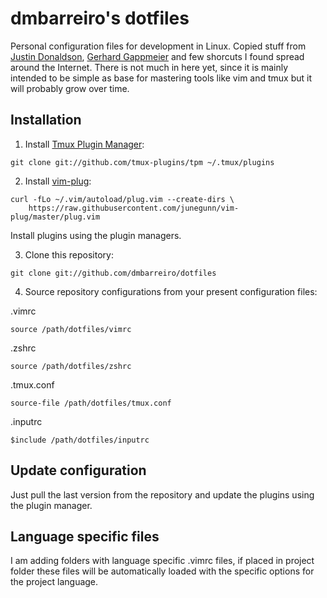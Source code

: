 # dmbarreiro's dotfiles

Personal configuration files for development in Linux. Copied stuff from [Justin Donaldson](https://github.com/jdonaldson/dotfiles), [Gerhard Gappmeier](https://github.com/gergap/vim) and few shorcuts I found spread around the Internet. There is not much in here yet, since it is mainly intended to be simple as base for mastering tools like vim and tmux but it will probably grow over time.

## Installation

1. Install [Tmux Plugin Manager](https://github.com/tmux-plugins/tpm):

```
git clone git://github.com/tmux-plugins/tpm ~/.tmux/plugins
```

2. Install [vim-plug](https://github.com/junegunn/vim-plug):

```
curl -fLo ~/.vim/autoload/plug.vim --create-dirs \
    https://raw.githubusercontent.com/junegunn/vim-plug/master/plug.vim
```

Install plugins using the plugin managers.

3. Clone this repository:

```
git clone git://github.com/dmbarreiro/dotfiles
```

4. Source repository configurations from your present configuration files:

.vimrc
```
source /path/dotfiles/vimrc
```

.zshrc
```
source /path/dotfiles/zshrc
```

.tmux.conf
```
source-file /path/dotfiles/tmux.conf
```

.inputrc
```
$include /path/dotfiles/inputrc
```

## Update configuration

Just pull the last version from the repository and update
the plugins using the plugin manager.

## Language specific files

I am adding folders with language specific .vimrc files, if placed in project
folder these files will be automatically loaded with the specific options for 
the project language.

